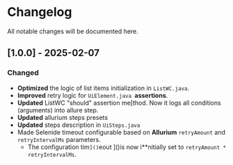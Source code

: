 # Changelog
All notable changes will be documented here.

## [1.0.0] - 2025-02-07

### Changed
- **Optimized** the logic of list items initialization in `ListWC.java`.
- **Improved** retry logic for `UiElement.java `**assertions**.
- **Updated** ListWC "should" assertion me[thod. Now it logs all conditions (arguments) into allure step.
- **Updated** allurium steps presets
- **Updated** steps description in `UiSteps.java`
- Made Selenide timeout configurable based on **Allurium** `retryAmount` and `retryIntervalMs` parameters.
    - The configuration tim`]()`eout ]()is now i**nitially set to `retryAmount * retryIntervalMs`.